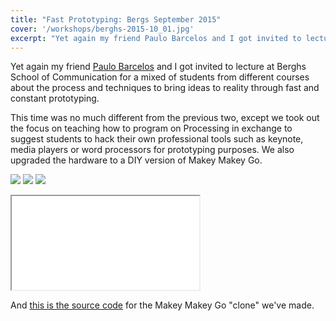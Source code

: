 ```yaml
---
title: "Fast Prototyping: Bergs September 2015"
cover: '/workshops/berghs-2015-10_01.jpg'
excerpt: "Yet again my friend Paulo Barcelos and I got invited to lecture at Berghs School of Communication for a mixed of students from different courses about the process and techniques to bring ideas to reality through fast and constant prototyping."
---
```


Yet again my friend [Paulo Barcelos](https://www.linkedin.com/in/paulobarcelos/) and I got invited to lecture at Berghs School of Communication for a mixed of students from different courses about the process and techniques to bring ideas to reality through fast and constant prototyping.

This time was no much different from the previous two, except we took out the focus on teaching how to program on Processing in exchange to suggest students to hack their own professional tools such as keynote, media players or word processors for prototyping purposes. We also upgraded the hardware to a DIY version of Makey Makey Go.

![](/workshops/berghs-2015-10_01.jpg)
![](/workshops/berghs-2015-10_03.jpg)
![](/workshops/berghs-2015-10_02.jpg)

<iframe src="//www.youtube.com/embed/vo51YZVkbDc"></iframe>

And [this is the source code](https://github.com/murilopolese/DesignitMakeyGo) for the Makey Makey Go "clone" we've made.
